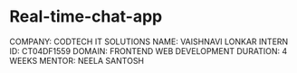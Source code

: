 # Real-time-chat-app
COMPANY: CODTECH IT SOLUTIONS
NAME: VAISHNAVI LONKAR
INTERN ID: CT04DF1559
DOMAIN: FRONTEND WEB DEVELOPMENT
DURATION: 4 WEEKS
MENTOR: NEELA SANTOSH

